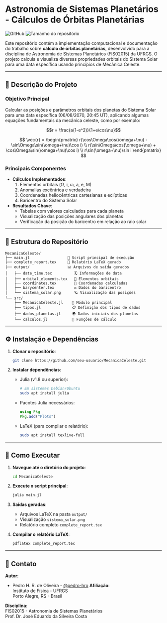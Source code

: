 # Astronomia de Sistemas Planetários - Cálculos de Órbitas Planetárias

![GitHub](https://img.shields.io/badge/Julia-1.8+-9558B2)
![Tamanho do repositório](https://img.shields.io/github/repo-size/pedro-hro/Trab1-AstroSist.Planetarios)

Este repositório contém a implementação computacional e documentação do trabalho sobre **cálculo de órbitas planetárias**, desenvolvido para a disciplina de Astronomia de Sistemas Planetários (FIS02015) da UFRGS. O projeto calcula e visualiza diversas propriedades orbitais do Sistema Solar para uma data específica usando princípios de Mecânica Celeste.

---

## 🔭 Descrição do Projeto

### Objetivo Principal

Calcular as posições e parâmetros orbitais dos planetas do Sistema Solar para uma data específica (06/08/2070, 20:45 UT), aplicando algumas equações fundamentais da mecânica celeste, como por exemplo:

$$r = \frac{a(1-e^2)}{1+e\cos\nu}$$

$$
\vec{r} = \begin{pmatrix}
r(\cos\Omega\cos(\omega+\nu) - \sin\Omega\sin(\omega+\nu)\cos i) \\
r(\sin\Omega\cos(\omega+\nu) + \cos\Omega\sin(\omega+\nu)\cos i) \\
r\sin(\omega+\nu)\sin i
\end{pmatrix}
$$

### Principais Componentes

- **Cálculos Implementados**:
  1. Elementos orbitais (Ω, i, ω, a, e, M)
  2. Anomalias excêntrica e verdadeira
  3. Coordenadas heliocêntricas cartesianas e eclípticas
  4. Baricentro do Sistema Solar
- **Resultados Chave**:
  - Tabelas com valores calculados para cada planeta
  - Visualização das posições angulares dos planetas
  - Verificação da posição do baricentro em relação ao raio solar

---

## 📂 Estrutura do Repositório

```
MecanicaCeleste/
├── main.jl                 🚀 Script principal de execução
├── complete_report.tex     📄 Relatório LaTeX gerado
├── output/                 📊 Arquivos de saída gerados
│   ├── date_time.tex          🗓️ Informações de data
│   ├── orbital_elements.tex   🌌 Elementos orbitais
│   ├── coordinates.tex        📍 Coordenadas calculadas
│   ├── barycenter.tex         ⚖️ Dados do baricentro
│   └── sistema_solar.png      🪐 Visualização das posições
└── src/
    ├── MecanicaCeleste.jl    🧮 Módulo principal
    ├── tipos.jl              📋 Definição dos tipos de dados
    ├── dados_planetas.jl     🌍 Dados iniciais dos planetas
    └── calculos.jl           📐 Funções de cálculo
```

---

## ⚙️ Instalação e Dependências

1. **Clonar o repositório**:

   ```bash
   git clone https://github.com/seu-usuario/MecanicaCeleste.git
   ```

2. **Instalar dependências**:

   - Julia (v1.8 ou superior):

     ```bash
     # Em sistemas Debian/Ubuntu
     sudo apt install julia
     ```

   - Pacotes Julia necessários:

     ```julia
     using Pkg
     Pkg.add("Plots")
     ```

   - LaTeX (para compilar o relatório):
     ```bash
     sudo apt install texlive-full
     ```

---

## 🚀 Como Executar

1. **Navegue até o diretório do projeto**:

   ```bash
   cd MecanicaCeleste
   ```

2. **Execute o script principal**:

   ```bash
   julia main.jl
   ```

3. **Saídas geradas**:
   - Arquivos LaTeX na pasta `output/`
   - Visualização `sistema_solar.png`
   - Relatório completo `complete_report.tex`
4. **Compilar o relatório LaTeX**:
   ```bash
   pdflatex complete_report.tex
   ```

---

## 📧 Contato

**Autor**:

- Pedro H. R. de Oliveira - [@pedro-hro](https://github.com/pedro-hro)
  **Afiliação**:  
  Instituto de Física - UFRGS  
  Porto Alegre, RS - Brasil

**Disciplina**:  
FIS02015 - Astronomia de Sistemas Planetários  
Prof. Dr. José Eduardo da Silveira Costa

